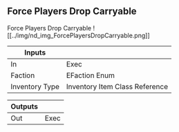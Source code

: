 ## Force Players Drop Carryable
Force Players Drop Carryable
![[../img/nd_img_ForcePlayersDropCarryable.png]]

|Inputs||
|--|--|
| In | Exec |
| Faction | EFaction Enum |
| Inventory Type | Inventory Item Class Reference |

|Outputs||
|--|--|
| Out | Exec |
